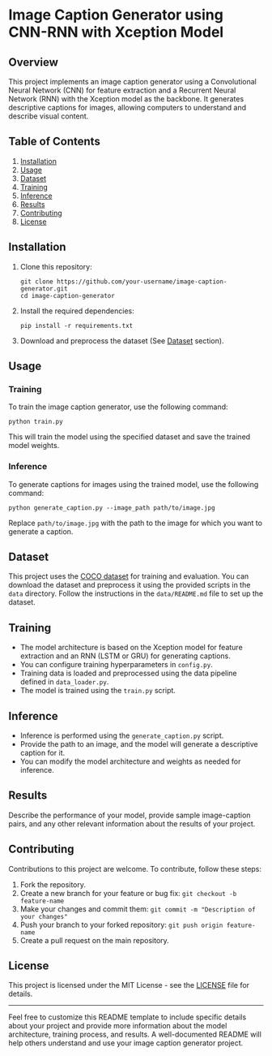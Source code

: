 # Image Caption Generator using CNN-RNN with Xception Model

## Overview

This project implements an image caption generator using a Convolutional Neural Network (CNN) for feature extraction and a Recurrent Neural Network (RNN) with the Xception model as the backbone. It generates descriptive captions for images, allowing computers to understand and describe visual content.

## Table of Contents

1. [Installation](#installation)
2. [Usage](#usage)
3. [Dataset](#dataset)
4. [Training](#training)
5. [Inference](#inference)
6. [Results](#results)
7. [Contributing](#contributing)
8. [License](#license)

## Installation

1. Clone this repository:
   ```
   git clone https://github.com/your-username/image-caption-generator.git
   cd image-caption-generator
   ```

2. Install the required dependencies:
   ```
   pip install -r requirements.txt
   ```

3. Download and preprocess the dataset (See [Dataset](#dataset) section).

## Usage

### Training

To train the image caption generator, use the following command:

```
python train.py
```

This will train the model using the specified dataset and save the trained model weights.

### Inference

To generate captions for images using the trained model, use the following command:

```
python generate_caption.py --image_path path/to/image.jpg
```

Replace `path/to/image.jpg` with the path to the image for which you want to generate a caption.

## Dataset

This project uses the [COCO dataset](http://cocodataset.org/) for training and evaluation. You can download the dataset and preprocess it using the provided scripts in the `data` directory. Follow the instructions in the `data/README.md` file to set up the dataset.

## Training

- The model architecture is based on the Xception model for feature extraction and an RNN (LSTM or GRU) for generating captions.
- You can configure training hyperparameters in `config.py`.
- Training data is loaded and preprocessed using the data pipeline defined in `data_loader.py`.
- The model is trained using the `train.py` script.

## Inference

- Inference is performed using the `generate_caption.py` script.
- Provide the path to an image, and the model will generate a descriptive caption for it.
- You can modify the model architecture and weights as needed for inference.

## Results

Describe the performance of your model, provide sample image-caption pairs, and any other relevant information about the results of your project.

## Contributing

Contributions to this project are welcome. To contribute, follow these steps:

1. Fork the repository.
2. Create a new branch for your feature or bug fix: `git checkout -b feature-name`
3. Make your changes and commit them: `git commit -m "Description of your changes"`
4. Push your branch to your forked repository: `git push origin feature-name`
5. Create a pull request on the main repository.

## License

This project is licensed under the MIT License - see the [LICENSE](LICENSE) file for details.

---

Feel free to customize this README template to include specific details about your project and provide more information about the model architecture, training process, and results. A well-documented README will help others understand and use your image caption generator project.
